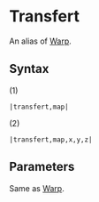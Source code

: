 # Transfert

An alias of [Warp](Warp.md).

## Syntax

(1)

````
|transfert,map|
````

(2)

````
|transfert,map,x,y,z|
````

## Parameters

Same as [Warp](Warp.md).
